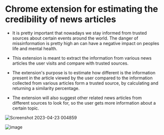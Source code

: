 # Chrome extension for estimating the credibility of news articles

 - It is pretty important that nowadays we stay informed from trusted sources about certain events around the world. The danger of missinformation is pretty high an can have a negative impact on peoples life and mental health.

 - This extension is meant to extract the information from various news articles the user visits and compare with trusted sources.
 
 - The extension's purpose is to estimate how different is the information present in the article viewed by the user compared to the information collected from various articles form a trusted source, by calculating and returning a similarity percentage.
 
 - The extension will also suggest other related news articles from different sources to look for, so the user gets more information about a certain topic.
 
![Screenshot 2023-04-23 004859](https://user-images.githubusercontent.com/91996303/233808062-9763f1c6-bc6f-4329-9674-8ebcb550cf67.png)

![image](https://user-images.githubusercontent.com/91996303/233808278-d4dc6eec-ab4b-42a8-a0fb-d936cddd7f8b.png)

